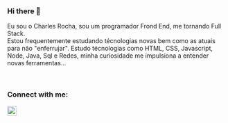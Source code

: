 ### Hi there 👋

Eu sou o Charles Rocha, sou um programador Frond End, me tornando Full Stack. <br/>Estou frequentemente estudando técnologias novas bem como as atuais para não "enferrujar".
Estudo técnologias como HTML, CSS, Javascript, Node, Java, Sql e Redes, minha curiosidade me impulsiona a entender novas ferramentas...


<br/>

### Connect with me:
  <a href="https://www.linkedin.com/in/charles-rocha6307b31ab/">
    <img align="left" target="_blank" alt="icone do linkedin" width="22px" src="https://drive.google.com/drive/u/0/folders/1mW3yC1ibV-1eCa5NetXoJlUNmL8zRsX1" />
  </a>
<p></p>
